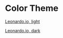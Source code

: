 # Color Theme

[Leonardo.io, light](https://leonardocolor.io/theme.html?name=Red+Dog+Moped&config=%7B%22baseScale%22%3A%22Red+Dog%22%2C%22colorScales%22%3A%5B%7B%22name%22%3A%22Red+Dog%22%2C%22colorKeys%22%3A%5B%22%23de0b00%22%5D%2C%22colorspace%22%3A%22RGB%22%2C%22ratios%22%3A%5B%221.45%22%2C%221.96%22%2C%222.68%22%2C%223.79%22%2C%225.49%22%2C%228.06%22%2C%2211.73%22%5D%2C%22smooth%22%3Afalse%7D%2C%7B%22name%22%3A%22Blue+Horse%22%2C%22colorKeys%22%3A%5B%22%23167fde%22%5D%2C%22colorspace%22%3A%22RGB%22%2C%22ratios%22%3A%5B%221.45%22%2C%221.96%22%2C%222.68%22%2C%223.79%22%2C%225.49%22%2C%228.06%22%2C%2211.73%22%5D%2C%22smooth%22%3Afalse%7D%2C%7B%22name%22%3A%22Green+Frog%22%2C%22colorKeys%22%3A%5B%22%23cfde16%22%5D%2C%22colorspace%22%3A%22RGB%22%2C%22ratios%22%3A%5B%221.45%22%2C%221.96%22%2C%222.68%22%2C%223.79%22%2C%225.49%22%2C%228.06%22%2C%2211.73%22%5D%2C%22smooth%22%3Afalse%7D%5D%2C%22lightness%22%3A100%2C%22contrast%22%3A1%2C%22saturation%22%3A100%7D)

[Leonardo.io, dark](https://leonardocolor.io/theme.html?name=Red+Dog+Moped&config=%7B%22baseScale%22%3A%22Red+Dog%22%2C%22colorScales%22%3A%5B%7B%22name%22%3A%22Red+Dog%22%2C%22colorKeys%22%3A%5B%22%23de0b00%22%5D%2C%22colorspace%22%3A%22RGB%22%2C%22ratios%22%3A%5B%221.45%22%2C%221.96%22%2C%222.68%22%2C%223.79%22%2C%225.49%22%2C%228.06%22%2C%2211.73%22%5D%2C%22smooth%22%3Afalse%7D%2C%7B%22name%22%3A%22Blue+Horse%22%2C%22colorKeys%22%3A%5B%22%23167fde%22%5D%2C%22colorspace%22%3A%22RGB%22%2C%22ratios%22%3A%5B%221.45%22%2C%221.96%22%2C%222.68%22%2C%223.79%22%2C%225.49%22%2C%228.06%22%2C%2211.73%22%5D%2C%22smooth%22%3Afalse%7D%2C%7B%22name%22%3A%22Green+Frog%22%2C%22colorKeys%22%3A%5B%22%23cfde16%22%5D%2C%22colorspace%22%3A%22RGB%22%2C%22ratios%22%3A%5B%221.45%22%2C%221.96%22%2C%222.68%22%2C%223.79%22%2C%225.49%22%2C%228.06%22%2C%2211.73%22%5D%2C%22smooth%22%3Afalse%7D%5D%2C%22lightness%22%3A0%2C%22contrast%22%3A1%2C%22saturation%22%3A100%7D)
